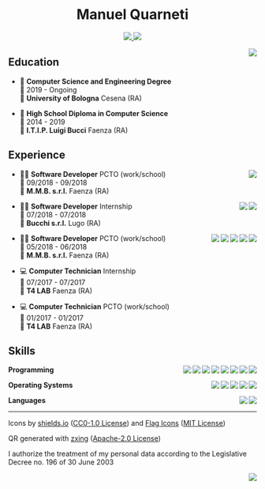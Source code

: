 <h1 align="center">Manuel Quarneti</h1>

<p align="center">
    <a href="mailto:manuelquarneti@gmail.com">
        <img src="https://img.shields.io/badge/email-manuelquarneti@gmail.com-D14836?logo=gmail&logoColor=white" />
    </a>
    <a href="https://www.linkedin.com/in/mquarneti/">
        <img src="https://img.shields.io/badge/linkedin-mquarneti-0077B5?logo=linkedin&logoColor=white" />
    </a>
</p>

<img align="right" src="https://zxing.org/w/chart?cht=qr&chs=230x230&chld=L&choe=UTF-8&chl=MECARD%3AN%3AManuel+Quarneti%3BURL%3Ahttps%5C%3A%2F%2Fquarno.xyz%3BEMAIL%3Amanuelquarneti%40gmail.com%3B%3B" />

## Education

- 📖 **Computer Science and Engineering Degree**\
📆 2019 - Ongoing\
📍 **University of Bologna** Cesena (RA)

- 📕 **High School Diploma in Computer Science**\
📆 2014 - 2019\
📍 **I.T.I.P. Luigi Bucci** Faenza (RA)

## Experience

<img align="right" src="https://img.shields.io/badge/c sharp-239120?logo=c-sharp&logoColor=white" />

- 👨‍💻 **Software Developer** PCTO (work/school)\
📆 09/2018 - 09/2018\
📍 **M.M.B. s.r.l.** Faenza (RA)

<img align="right" src="https://img.shields.io/badge/postgresql-336791?logo=postgresql&logoColor=white" />
<img align="right" src="https://img.shields.io/badge/python-3776AB?logo=python&logoColor=white" />

- 👨‍💻 **Software Developer** Internship\
📆 07/2018 - 07/2018\
📍 **Bucchi s.r.l.** Lugo (RA)

<img align="right" src="https://img.shields.io/badge/c sharp-239120?logo=c-sharp&logoColor=white" />
<img align="right" src="https://img.shields.io/badge/wordpress-21759B?logo=wordpress&logoColor=white" />
<img align="right" src="https://img.shields.io/badge/javascript-F7DF1E?logo=javascript&logoColor=white" />
<img align="right" src="https://img.shields.io/badge/css-1572B6?logo=css3&logoColor=white" />
<img align="right" src="https://img.shields.io/badge/html-E34F26?logo=html5&logoColor=white" />

- 👨‍💻 **Software Developer** PCTO (work/school)\
📆 05/2018 - 06/2018\
📍 **M.M.B. s.r.l.** Faenza (RA)

- 💻 **Computer Technician** Internship\
📆 07/2017 - 07/2017\
📍 **T4 LAB** Faenza (RA)

- 💻 **Computer Technician** PCTO (work/school)\
📆 01/2017 - 01/2017\
📍 **T4 LAB** Faenza (RA)

## Skills

<img align="right" src="https://img.shields.io/badge/(my)sql-4479A1?logo=mysql&logoColor=white" />
<img align="right" src="https://img.shields.io/badge/bash-4EAA25?logo=gnu-bash&logoColor=white" />
<img align="right" src="https://img.shields.io/badge/php-777BB4?logo=php&logoColor=white" />
<img align="right" src="https://img.shields.io/badge/go-00ADD8?logo=go&logoColor=white" />
<img align="right" src="https://img.shields.io/badge/python-3776AB?logo=python&logoColor=white" />
<img align="right" src="https://img.shields.io/badge/c sharp-239120?logo=c-sharp&logoColor=white" />
<img align="right" src="https://img.shields.io/badge/c++-00599C?logo=c%2B%2B&logoColor=white" />
<img align="right" src="https://img.shields.io/badge/c-A8B9CC?logo=c&logoColor=white" />

**Programming**

<img align="right" src="https://img.shields.io/badge/arch-1793D1?logo=arch-linux&logoColor=white" />
<img align="right" src="https://img.shields.io/badge/fedora-294172?logo=fedora&logoColor=white" />
<img align="right" src="https://img.shields.io/badge/debian-A81D33?logo=debian&logoColor=white" />
<img align="right" src="https://img.shields.io/badge/ubuntu-E95420?logo=ubuntu&logoColor=white" />
<img align="right" src="https://img.shields.io/badge/windows-0078D6?logo=windows&logoColor=white" />

**Operating Systems**

<img align="right" src="https://img.shields.io/badge/english-b2-blue?logo=data:image/svg%2bxml;base64,PHN2ZyB4bWxucz0iaHR0cDovL3d3dy53My5vcmcvMjAwMC9zdmciIGlkPSJmbGFnLWljb24tY3NzLWdiLWVuZyIgdmlld0JveD0iMCAwIDY0MCA0ODAiPgogIDxwYXRoIGZpbGw9IiNmZmYiIGQ9Ik0wIDBoNjQwdjQ4MEgweiIvPgogIDxwYXRoIGZpbGw9IiNjZTExMjQiIGQ9Ik0yODEuNiAwaDc2Ljh2NDgwaC03Ni44eiIvPgogIDxwYXRoIGZpbGw9IiNjZTExMjQiIGQ9Ik0wIDIwMS42aDY0MHY3Ni44SDB6Ii8+Cjwvc3ZnPgo=" />
<img align="right" src="https://img.shields.io/badge/italian-mother tongue-green?logo=data:image/svg%2bxml;base64,PHN2ZyB4bWxucz0iaHR0cDovL3d3dy53My5vcmcvMjAwMC9zdmciIGlkPSJmbGFnLWljb24tY3NzLWl0IiB2aWV3Qm94PSIwIDAgNjQwIDQ4MCI+DQogIDxnIGZpbGwtcnVsZT0iZXZlbm9kZCIgc3Ryb2tlLXdpZHRoPSIxcHQiPg0KICAgIDxwYXRoIGZpbGw9IiNmZmYiIGQ9Ik0wIDBoNjQwdjQ4MEgweiIvPg0KICAgIDxwYXRoIGZpbGw9IiMwMDkyNDYiIGQ9Ik0wIDBoMjEzLjN2NDgwSDB6Ii8+DQogICAgPHBhdGggZmlsbD0iI2NlMmIzNyIgZD0iTTQyNi43IDBINjQwdjQ4MEg0MjYuN3oiLz4NCiAgPC9nPg0KPC9zdmc+" />

**Languages**

---

Icons by [shields.io](https://simpleicons.org/) ([CC0-1.0 License](https://raw.githubusercontent.com/badges/shields/master/LICENSE)) and [Flag Icons](https://flagicons.lipis.dev/) ([MIT License](https://raw.githubusercontent.com/lipis/flag-icon-css/master/LICENSE))

QR generated with [zxing](https://github.com/zxing/zxing) ([Apache-2.0 License](https://raw.githubusercontent.com/zxing/zxing/master/LICENSE))

I authorize the treatment of my personal data according to the Legislative Decree no. 196 of 30 June 2003

<a href="https://quarno.xyz/quarno.pdf">
    <img align="right" src="https://img.shields.io/badge/pdf-download-EC1C24?logo=adobe-acrobat-reader&logoColor=white" />
</a>
